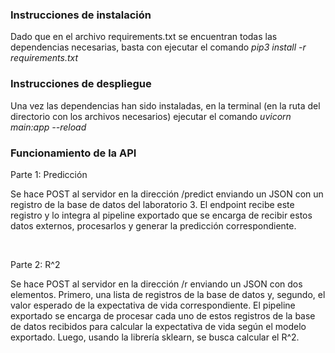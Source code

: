 <h3>Instrucciones de instalación</h3>
<p>Dado que en el archivo requirements.txt se encuentran todas las dependencias necesarias, basta con ejecutar el comando <i>pip3 install -r requirements.txt</i></p>

<h3>Instrucciones de despliegue</h3>
<p>Una vez las dependencias han sido instaladas, en la terminal (en la ruta del directorio con los archivos necesarios) ejecutar el comando <i>uvicorn main:app --reload</i></p>

<h3>Funcionamiento de la API</h3>
<p> Parte 1: Predicción</p> 
<p>Se hace POST al servidor en la dirección /predict enviando un JSON con un registro de la base de datos del laboratorio 3. El endpoint recibe este registro y lo integra al pipeline exportado que se encarga de recibir estos datos externos, procesarlos y generar la predicción correspondiente. </p>
<br>
<p> Parte 2: R^2</p> 
<p>Se hace POST al servidor en la dirección /r enviando un JSON con dos elementos. Primero, una lista de registros de la base de datos y, segundo, el valor esperado de la expectativa de vida correspondiente. El pipeline exportado se encarga de procesar cada uno de estos registros de la base de datos recibidos para calcular la expectativa de vida según el modelo exportado. Luego, usando la librería sklearn, se busca calcular el R^2.</p>

